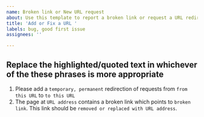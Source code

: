 ```yaml
---
name: Broken link or New URL request
about: Use this template to report a broken link or request a URL redirection
title: 'Add or Fix a URL '
labels: bug, good first issue
assignees: ''

---
```


## Replace the highlighted/quoted text in whichever of the these phrases is more appropriate 
1. Please add a `temporary, permanent` redirection of requests from `from this URL` to `to this URL` 
1. The page at `URL address` contains a broken link which points to `broken link`. This link should be `removed or replaced with URL address`.
